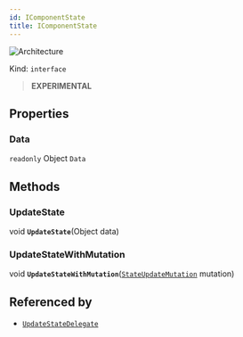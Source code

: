 ```yaml
---
id: IComponentState
title: IComponentState
---
```


![Architecture](https://img.shields.io/badge/architecture-new_only-blue)

Kind: `interface`

> **EXPERIMENTAL**

## Properties
### Data
`readonly`  Object `Data`

## Methods
### UpdateState
void **`UpdateState`**(Object data)

### UpdateStateWithMutation
void **`UpdateStateWithMutation`**([`StateUpdateMutation`](StateUpdateMutation) mutation)

## Referenced by
- [`UpdateStateDelegate`](UpdateStateDelegate)
